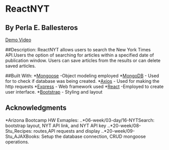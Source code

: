 # ReactNYT
## By Perla E. Ballesteros

[Demo Video](https://www.youtube.com/edit?o=U&video_id=ztJSL-2XkA4)

##Description:
ReactNYT allows users to search the New York Times API.Users the option of searching for articles within a specified date of publication window. Users can save articles from the results or can delete saved articles. 

##Built With:
*[Mongoose](http://mongoosejs.com/) -Object modeling employed
*[MongoDB](https://www.mongodb.com/_ga=2.6865776.35695775.1522686702-455317015.1520566780) - Used for to check if database was being created.
*[Axios](https://www.npmjs.com/package/axios) - Used for making the http requests
*[Express](http://expressjs.com/) - Web framework used
*[React](https://reactjs.org/) -Employed to create user interface.
*[Bootstrap](http://getbootstrap.com/) - Styling and layout

## Acknowledgments
*Arizona Bootcamp HW Exmaples:
    ..*06-week/03-day/16-NYTSearch: bootstrap layout, NYT API link, and NYT API key
    ..*20-week/08-Stu_Recipes: routes,API requests and display
    ..*20-week/09-Stu_AJAXBooks: Setup the database connection, CRUD mongoose operations.

